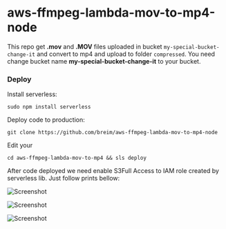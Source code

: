 # aws-ffmpeg-lambda-mov-to-mp4-node


This repo get **.mov** and **.MOV** files uploaded in bucket `my-special-bucket-change-it` and convert to mp4 and upload to folder `compressed`. You need change bucket name **my-special-bucket-change-it** to your bucket.

### Deploy
Install serverless:

``sudo npm install serverless``
 
 Deploy code to production:
 
``git clone https://github.com/breim/aws-ffmpeg-lambda-mov-to-mp4-node``

Edit your 

 ``cd aws-ffmpeg-lambda-mov-to-mp4 && sls deploy``
 
 After code deployed we need enable S3Full Access to IAM role created by serverless lib. Just follow prints bellow:
 
![Screenshot](https://i.imgur.com/DkzK40N.png)
 
![Screenshot](https://i.imgur.com/l8RSIwV.png)
 
![Screenshot](https://i.imgur.com/nnF46OZ.png) 

